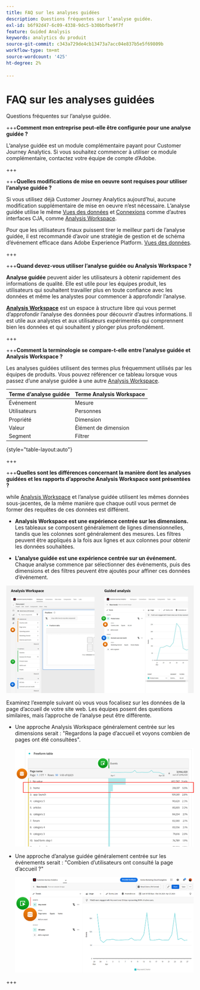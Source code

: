 ```yaml
---
title: FAQ sur les analyses guidées
description: Questions fréquentes sur l’analyse guidée.
exl-id: b6f92d47-6c09-4338-9dc5-b30bbfbe9f7f
feature: Guided Analysis
keywords: analytics du produit
source-git-commit: c343a729de4cb13473a7acc04e837b5e5f69809b
workflow-type: tm+mt
source-wordcount: '425'
ht-degree: 2%

---
```


# FAQ sur les analyses guidées

Questions fréquentes sur l’analyse guidée.

+++**Comment mon entreprise peut-elle être configurée pour une analyse guidée ?**

L’analyse guidée est un module complémentaire payant pour Customer Journey Analytics. Si vous souhaitez commencer à utiliser ce module complémentaire, contactez votre équipe de compte d’Adobe.

+++

+++**Quelles modifications de mise en oeuvre sont requises pour utiliser l’analyse guidée ?**

Si vous utilisez déjà Customer Journey Analytics aujourd’hui, aucune modification supplémentaire de mise en oeuvre n’est nécessaire. L’analyse guidée utilise le même [Vues des données](../data-views/data-views.md) et [Connexions](../connections/overview.md) comme d’autres interfaces CJA, comme [Analysis Workspace](../analysis-workspace/home.md).

Pour que les utilisateurs finaux puissent tirer le meilleur parti de l’analyse guidée, il est recommandé d’avoir une stratégie de gestion et de schéma d’événement efficace dans Adobe Experience Platform. [Vues des données](../data-views/data-views.md).

+++

+++**Quand devez-vous utiliser l’analyse guidée ou Analysis Workspace ?**

**Analyse guidée** peuvent aider les utilisateurs à obtenir rapidement des informations de qualité. Elle est utile pour les équipes produit, les utilisateurs qui souhaitent travailler plus en toute confiance avec les données et même les analystes pour commencer à approfondir l’analyse.

**[Analysis Workspace](../analysis-workspace/home.md)** est un espace à structure libre qui vous permet d’approfondir l’analyse des données pour découvrir d’autres informations. Il est utile aux analystes et aux utilisateurs expérimentés qui comprennent bien les données et qui souhaitent y plonger plus profondément.

+++

+++**Comment la terminologie se compare-t-elle entre l’analyse guidée et Analysis Workspace ?**

Les analyses guidées utilisent des termes plus fréquemment utilisés par les équipes de produits. Vous pouvez référencer ce tableau lorsque vous passez d’une analyse guidée à une autre [Analysis Workspace](../analysis-workspace/home.md).

| Terme d’analyse guidée | Terme Analysis Workspace |
| --- | --- |
| Événement | Mesure |
| Utilisateurs | Personnes |
| Propriété | Dimension |
| Valeur | Élément de dimension |
| Segment | Filtrer |

{style="table-layout:auto"}

+++

+++**Quelles sont les différences concernant la manière dont les analyses guidées et les rapports d’approche Analysis Workspace sont présentées ?**

while [Analysis Workspace](../analysis-workspace/home.md) et l’analyse guidée utilisent les mêmes données sous-jacentes, de la même manière que chaque outil vous permet de former des requêtes de ces données est différent.

* **Analysis Workspace est une expérience centrée sur les dimensions.** Les tableaux se composent généralement de lignes dimensionnelles, tandis que les colonnes sont généralement des mesures. Les filtres peuvent être appliqués à la fois aux lignes et aux colonnes pour obtenir les données souhaitées.

* **L’analyse guidée est une expérience centrée sur un événement.** Chaque analyse commence par sélectionner des événements, puis des dimensions et des filtres peuvent être ajoutés pour affiner ces données d’événement.

![Analysis Workspace et vues d’analyse guidée](assets/structure.png)

Examinez l’exemple suivant où vous vous focalisez sur les données de la page d’accueil de votre site web. Les équipes posent des questions similaires, mais l’approche de l’analyse peut être différente.

* Une approche Analysis Workspace généralement centrée sur les dimensions serait : &quot;Regardons la page d’accueil et voyons combien de pages ont été consultées&quot;.

  ![Dimension centrée](assets/dimension-centered.png)

* Une approche d’analyse guidée généralement centrée sur les événements serait : &quot;Combien d’utilisateurs ont consulté la page d’accueil ?&quot;

  ![Événement centré](assets/event-centered.png)

+++
